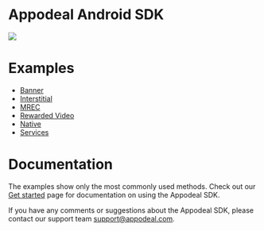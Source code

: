 # Appodeal Android SDK

[![](https://img.shields.io/badge/SDK%20version-Beta%203.2.0-green)](https://docs.appodeal.com/android/get-started)

# Examples

* [Banner](https://github.com/appodeal/appodeal-android-sdk/tree/beta/banner)
* [Interstitial](https://github.com/appodeal/appodeal-android-sdk/tree/beta/interstitial)
* [MREC](https://github.com/appodeal/appodeal-android-sdk/tree/beta/mrec)
* [Rewarded Video](https://github.com/appodeal/appodeal-android-sdk/tree/beta/rewarded)
* [Native](https://github.com/appodeal/appodeal-android-sdk/tree/beta/native)
* [Services](https://github.com/appodeal/appodeal-android-sdk/tree/beta/analytics)

# Documentation

The examples show only the most commonly used methods.  Check out our [Get started](https://docs.appodeal.com/android/get-started) page for documentation on using the Appodeal SDK.

If you have any comments or suggestions about the Appodeal SDK, please contact our support team support@appodeal.com.